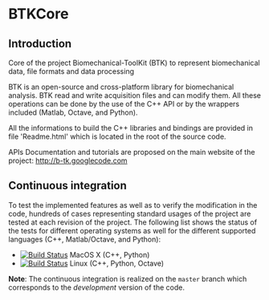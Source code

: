 BTKCore
=======

Introduction
------------

Core of the project Biomechanical-ToolKit (BTK) to represent biomechanical data, file formats and data processing

BTK is an open-source and cross-platform library for biomechanical analysis. BTK read and write acquisition files and can modify them. All these operations can be done by the use of the C++ API or by the wrappers included (Matlab, Octave, and Python).

All the informations to build the C++ libraries and bindings are provided in file 'Readme.html' which is located in the root of the source code.

APIs Documentation and tutorials are proposed on the main website of the project: http://b-tk.googlecode.com

Continuous integration
----------------------

To test the implemented features as well as to verify the modification in the code, hundreds of cases representing standard usages of the project are tested at each revision of the project.
The following list shows the status of the tests for different operating systems as well for the different supported languages (C++, Matlab/Octave, and Python):

 * [![Build Status](https://travis-ci.org/Biomechanical-ToolKit/BTKCore.png?branch=master)](https://travis-ci.org/Biomechanical-ToolKit/BTKCore) MacOS X (C++, Python)
 * [![Build Status](https://drone.io/Biomechanical-ToolKit/b-tk.core/status.png)](https://drone.io/Biomechanical-ToolKit/b-tk.core/latest) Linux (C++, Python, Octave)

**Note**: The continuous integration is realized on the `master` branch which corresponds to the *development* version of the code.
